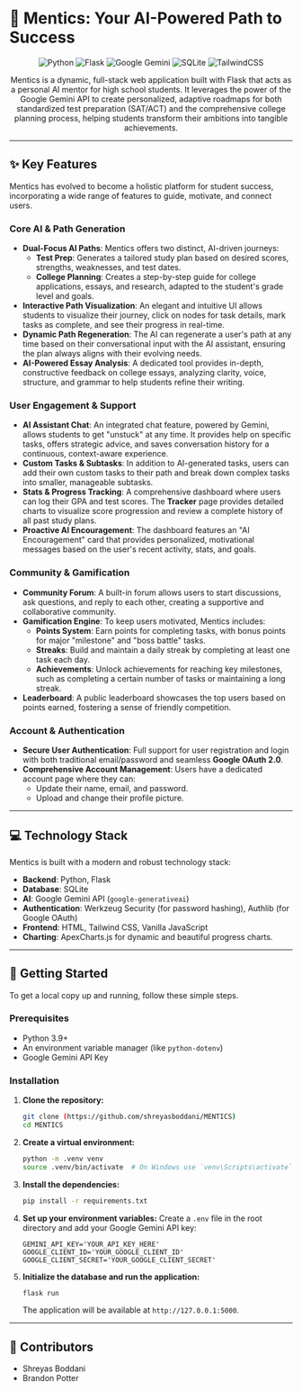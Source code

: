 # 🧠 Mentics: Your AI-Powered Path to Success

<p align="center">
  <img alt="Python" src="https://img.shields.io/badge/Python-3.11+-blue?logo=python&logoColor=white">
  <img alt="Flask" src="https://img.shields.io/badge/Flask-3.0.0-black?logo=flask&logoColor=white">
  <img alt="Google Gemini" src="https://img.shields.io/badge/Google%20Gemini-AI%20Powered-blueviolet?logo=google&logoColor=white">
  <img alt="SQLite" src="https://img.shields.io/badge/SQLite-3-blue?logo=sqlite&logoColor=white">
  <img alt="TailwindCSS" src="https://img.shields.io/badge/Tailwind%20CSS-3-green?logo=tailwindcss&logoColor=white">
</p>

<p align="center">
  Mentics is a dynamic, full-stack web application built with Flask that acts as a personal AI mentor for high school students. It leverages the power of the Google Gemini API to create personalized, adaptive roadmaps for both standardized test preparation (SAT/ACT) and the comprehensive college planning process, helping students transform their ambitions into tangible achievements.
</p>

---

## ✨ Key Features

Mentics has evolved to become a holistic platform for student success, incorporating a wide range of features to guide, motivate, and connect users.

### Core AI & Path Generation
* **Dual-Focus AI Paths**: Mentics offers two distinct, AI-driven journeys:
    * **Test Prep**: Generates a tailored study plan based on desired scores, strengths, weaknesses, and test dates.
    * **College Planning**: Creates a step-by-step guide for college applications, essays, and research, adapted to the student's grade level and goals.
* **Interactive Path Visualization**: An elegant and intuitive UI allows students to visualize their journey, click on nodes for task details, mark tasks as complete, and see their progress in real-time.
* **Dynamic Path Regeneration**: The AI can regenerate a user's path at any time based on their conversational input with the AI assistant, ensuring the plan always aligns with their evolving needs.
* **AI-Powered Essay Analysis**: A dedicated tool provides in-depth, constructive feedback on college essays, analyzing clarity, voice, structure, and grammar to help students refine their writing.

### User Engagement & Support
* **AI Assistant Chat**: An integrated chat feature, powered by Gemini, allows students to get "unstuck" at any time. It provides help on specific tasks, offers strategic advice, and saves conversation history for a continuous, context-aware experience.
* **Custom Tasks & Subtasks**: In addition to AI-generated tasks, users can add their own custom tasks to their path and break down complex tasks into smaller, manageable subtasks.
* **Stats & Progress Tracking**: A comprehensive dashboard where users can log their GPA and test scores. The **Tracker** page provides detailed charts to visualize score progression and review a complete history of all past study plans.
* **Proactive AI Encouragement**: The dashboard features an "AI Encouragement" card that provides personalized, motivational messages based on the user's recent activity, stats, and goals.

### Community & Gamification
* **Community Forum**: A built-in forum allows users to start discussions, ask questions, and reply to each other, creating a supportive and collaborative community.
* **Gamification Engine**: To keep users motivated, Mentics includes:
    * **Points System**: Earn points for completing tasks, with bonus points for major "milestone" and "boss battle" tasks.
    * **Streaks**: Build and maintain a daily streak by completing at least one task each day.
    * **Achievements**: Unlock achievements for reaching key milestones, such as completing a certain number of tasks or maintaining a long streak.
* **Leaderboard**: A public leaderboard showcases the top users based on points earned, fostering a sense of friendly competition.

### Account & Authentication
* **Secure User Authentication**: Full support for user registration and login with both traditional email/password and seamless **Google OAuth 2.0**.
* **Comprehensive Account Management**: Users have a dedicated account page where they can:
    * Update their name, email, and password.
    * Upload and change their profile picture.

---

## 💻 Technology Stack

Mentics is built with a modern and robust technology stack:

* **Backend**: Python, Flask
* **Database**: SQLite
* **AI**: Google Gemini API (`google-generativeai`)
* **Authentication**: Werkzeug Security (for password hashing), Authlib (for Google OAuth)
* **Frontend**: HTML, Tailwind CSS, Vanilla JavaScript
* **Charting**: ApexCharts.js for dynamic and beautiful progress charts.

---

## 🚀 Getting Started

To get a local copy up and running, follow these simple steps.

### Prerequisites

* Python 3.9+
* An environment variable manager (like `python-dotenv`)
* Google Gemini API Key

### Installation

1.  **Clone the repository:**
    ```sh
    git clone (https://github.com/shreyasboddani/MENTICS)
    cd MENTICS
    ```
2.  **Create a virtual environment:**
    ```sh
    python -m .venv venv
    source .venv/bin/activate  # On Windows use `venv\Scripts\activate`
    ```
3.  **Install the dependencies:**
    ```sh
    pip install -r requirements.txt
    ```
4.  **Set up your environment variables:**
    Create a `.env` file in the root directory and add your Google Gemini API key:
    ```
    GEMINI_API_KEY='YOUR_API_KEY_HERE'
    GOOGLE_CLIENT_ID='YOUR_GOOGLE_CLIENT_ID'
    GOOGLE_CLIENT_SECRET='YOUR_GOOGLE_CLIENT_SECRET'
    ```
5.  **Initialize the database and run the application:**
    ```sh
    flask run
    ```
    The application will be available at `http://127.0.0.1:5000`.

---

## 👥 Contributors

* Shreyas Boddani
* Brandon Potter
